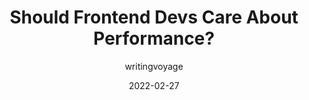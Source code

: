 ---
author: writingvoyage
date: 2022-02-27
permalink: false
publisher: thepracticaldev
tags:
  - performance
  - meta
target_url: https://dev.to/bytebodger/should-frontend-devs-care-about-performance-3eg1
title: Should Frontend Devs Care About Performance?
---